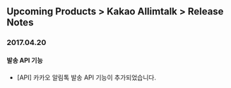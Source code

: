 ## Upcoming Products > Kakao Allimtalk > Release Notes
### 2017.04.20
#### 발송 API 기능
* [API] 카카오 알림톡 발송 API 기능이 추가되었습니다.
